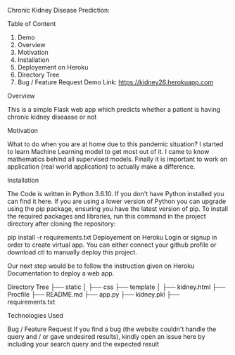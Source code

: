 Chronic Kidney Disease Prediction:

Table of Content
1. Demo
2. Overview
3. Motivation
4. Installation
5. Deployement on Heroku
6. Directory Tree
7. Bug / Feature Request
Demo
Link: https://kidney26.herokuapp.com 

Overview

This is a simple Flask web app which predicts whether a patient is having chronic kidney diseaase or not 

Motivation

What to do when you are at home due to this pandemic situation? I started to learn Machine Learning model to get most out of it. I came to know mathematics behind all supervised models. Finally it is important to work on application (real world application) to actually make a difference.

Installation

The Code is written in Python 3.6.10. If you don't have Python installed you can find it here. If you are using a lower version of Python you can upgrade using the pip package, ensuring you have the latest version of pip. To install the required packages and libraries, run this command in the project directory after cloning the repository:

pip install -r requirements.txt
Deployement on Heroku
Login or signup in order to create virtual app. You can either connect your github profile or download ctl to manually deploy this project.



Our next step would be to follow the instruction given on Heroku Documentation to deploy a web app.


Directory Tree
  ├── static 
    │   ├── css
  ├── template
    │   ├── kidney.html
  ├── Procfile
  ├── README.md
  ├── app.py
  ├── kidney.pkl
  ├── requirements.txt
  
Technologies Used
 

Bug / Feature Request
If you find a bug (the website couldn't handle the query and / or gave undesired results), kindly open an issue here by including your search query and the expected result
